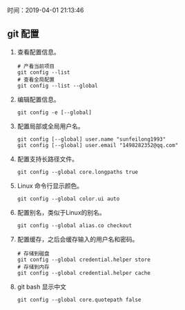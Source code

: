 时间：2019-04-01 21:13:46 

## git 配置

1. 查看配置信息。

    ```shell
    # 产看当前项目
    git config --list
    # 查看全局配置
    git config --list --global
    ```
2. 编辑配置信息。

    ```shell
    git config -e [--global]
    ```
3. 配置局部或全局用户名。

    ```shell
    git config [--global] user.name "sunfeilong1993"
    git config [--global] user.email "1498282352@qq.com"
    ```
4. 配置支持长路径文件。  

    ```shell
    git config --global core.longpaths true
    ```
6. Linux 命令行显示颜色。 

    ```shell
    git config --global color.ui auto
    ```
7. 配置别名，类似于Linux的别名。

    ```shell
    git config --global alias.co checkout
    ```
7. 配置缓存，之后会缓存输入的用户名和密码。

    ```shell
    # 存储到磁盘
    git config --global credential.helper store
    # 存储到内存
    git config --global credential.helper cache
    ```
8. git bash 显示中文

    ```shell
    git config --global core.quotepath false
    ```